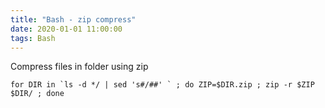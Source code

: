```yaml
---
title: "Bash - zip compress"
date: 2020-01-01 11:00:00
tags: Bash
---
```


Compress files in folder using zip

```
for DIR in `ls -d */ | sed 's#/##' ` ; do ZIP=$DIR.zip ; zip -r $ZIP $DIR/ ; done
```
